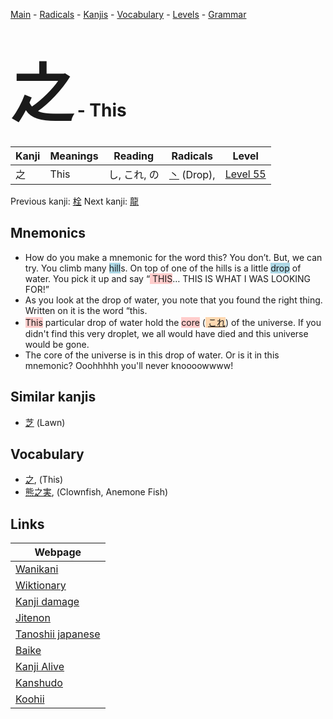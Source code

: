 <style> bigfont {font-size: 100px}</style>
[Main](../README.md) -
[Radicals](../radicals.md) -
[Kanjis](../kanjis.md) -
[Vocabulary](../vocabulary.md) -
[Levels](../levels.md) -
[Grammar](../grammar.md)
# <bigfont> 之</bigfont> - This 

| Kanji | Meanings | Reading | Radicals | Level |
| --- | --- | --- | --- | --- |
| 之 | This | し, これ, の | [丶](../radicals/丶.md) (Drop),  | [Level 55](../levels/wk_level55.md) |

Previous kanji: [栓](栓.md) Next kanji: [龍](龍.md) 

## Mnemonics
 * How do you make a mnemonic for the word this? You don’t. But, we can try. You climb many <span style="background-color:#ADD8E6"> hill</span>s. On top of one of the hills is a little <span style="background-color:#ADD8E6"> drop</span> of water. You pick it up and say “<span style="background-color:#ffcccb"> THIS</span>… THIS IS WHAT I WAS LOOKING FOR!”
* As you look at the drop of water, you note that you found the right thing. Written on it is the word “this.
* <span style="background-color:#ffcccb"> This</span> particular drop of water hold the <span style="background-color:#ffcccb"> core</span> (<span style="background-color:#fed8b1"> [これ](https://jisho.org/search/これ)</span>) of the universe. If you didn't find this very droplet, we all would have died and this universe would be gone.
* The core of the universe is in this drop of water. Or is it in this mnemonic? Ooohhhhh you'll never knoooowwww!


## Similar kanjis
 * [芝](芝.md) (Lawn)


## Vocabulary
 * [之](../vocabulary/之.md), (This)
* [熊之実](../vocabulary/之.md), (Clownfish, Anemone Fish)



## Links 

| Webpage |
| --- |
| [Wanikani          ](https://www.wanikani.com/kanji/之) |
| [Wiktionary        ](https://en.wiktionary.org/wiki/之) |
| [Kanji damage      ](http://www.kanjidamage.com/kanji/search?utf8=✓&q=之) |
| [Jitenon           ](https://jitenon.com/kanji/之) |
| [Tanoshii japanese ](https://www.tanoshiijapanese.com/dictionary/kanji.cfm?k=之) |
| [Baike             ](https://baike.baidu.com/item/之) |
| [Kanji Alive       ](https://app.kanjialive.com/之) |
| [Kanshudo          ](https://www.kanshudo.com/searchmn?q=之) |
| [Koohii            ](https://kanji.koohii.com/study/kanji/之) |
